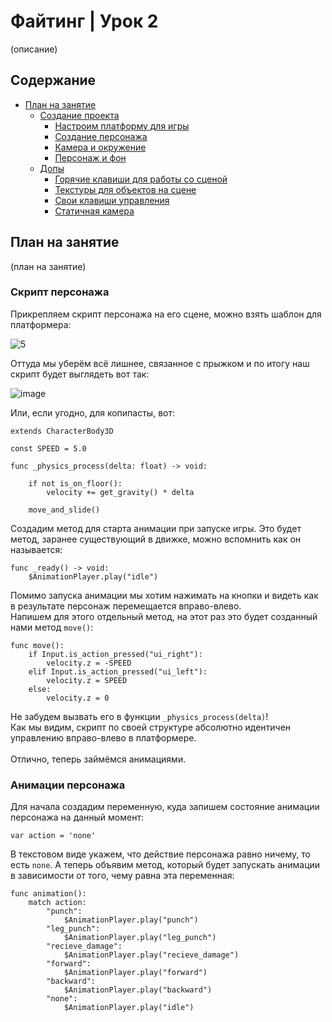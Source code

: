 # Файтинг | Урок 2

(описание)

## Содержание

- [План на занятие](#План-на-занятие)
  - [Создание проекта](#Создание-проекта)
    - [Настроим платформу для игры](#Настроим-платформу-для-игры)
    - [Создание персонажа](#Создание-персонажа)
    - [Камера и окружение](#Камера-и-окружение)
    - [Персонаж и фон](#персонаж-и-фон)
  - [Допы](#Допы)
    - [Горячие клавиши для работы со сценой](#Горячие-клавиши-для-работы-со-сценой)
    - [Текстуры для объектов на сцене](#Текстуры-для-объектов-на-сцене)
    - [Свои клавиши управления](#Свои-клавиши-управления)
    - [Статичная камера](#Статичная-камера)


## План на занятие 

(план на занятие)

### Скрипт персонажа

Прикрепляем скрипт персонажа на его сцене, можно взять шаблон для платформера:

![5](https://github.com/user-attachments/assets/b03e830f-76b5-4dd9-b5b8-8cf12655f2f3)

Оттуда мы уберём всё лишнее, связанное с прыжком и по итогу наш скрипт будет выглядеть вот так:

![image](https://github.com/user-attachments/assets/660aeaa6-7bf0-4b24-9e22-5a4ff6b67db0)

Или, если угодно, для копипасты, вот:

```GDScript
extends CharacterBody3D

const SPEED = 5.0

func _physics_process(delta: float) -> void:

	if not is_on_floor():
		velocity += get_gravity() * delta

	move_and_slide()
```
Создадим метод для старта анимации при запуске игры. Это будет метод, заранее существующий в движке, можно вспомнить как он называется:

```GDScript
func _ready() -> void:
	$AnimationPlayer.play("idle")
```

Помимо запуска анимации мы хотим нажимать на кнопки и видеть как в результате персонаж перемещается вправо-влево.\
Напишем для этого отдельный метод, на этот раз это будет созданный нами метод `move()`:

```GDScript
func move():
	if Input.is_action_pressed("ui_right"):
		velocity.z = -SPEED
	elif Input.is_action_pressed("ui_left"):
		velocity.z = SPEED
	else:
		velocity.z = 0
```

Не забудем вызвать его в функции `_physics_process(delta)`!\
Как мы видим, скрипт по своей структуре абсолютно идентичен управлению вправо-влево в платформере.\
\
Отлично, теперь займёмся анимациями.

### Анимации персонажа

Для начала создадим переменную, куда запишем состояние анимации персонажа на данный момент:

```GDScript
var action = 'none'
```

В текстовом виде укажем, что действие персонажа равно ничему, то есть `none`. А теперь объявим метод, который будет запускать анимации в зависимости от того, чему равна эта переменная:

```GDScript
func animation():
	match action:
		"punch":
			$AnimationPlayer.play("punch")
		"leg_punch":
			$AnimationPlayer.play("leg_punch")
		"recieve_damage":
			$AnimationPlayer.play("recieve_damage")
		"forward":
			$AnimationPlayer.play("forward")
		"backward":
			$AnimationPlayer.play("backward")
		"none":
			$AnimationPlayer.play("idle")
```


